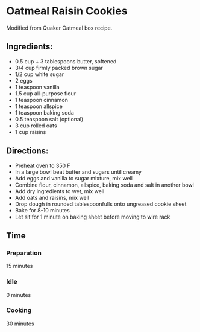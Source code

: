 # Oatmeal Raisin Cookies
Modified from Quaker Oatmeal box recipe.

## Ingredients:
  - 0.5 cup + 3 tablespoons butter, softened
  - 3/4 cup firmly packed brown sugar
  - 1/2 cup white sugar
  - 2 eggs
  - 1 teaspoon vanilla
  - 1.5 cup all-purpose flour
  - 1 teaspoon cinnamon
  - 1 teaspoon allspice
  - 1 teaspoon baking soda
  - 0.5 teaspoon salt (optional)
  - 3 cup rolled oats
  - 1 cup raisins

## Directions:
  - Preheat oven to 350 F
  - In a large bowl beat butter and sugars until creamy
  - Add eggs and vanilla to sugar mixture, mix well
  - Combine flour, cinnamon, allspice, baking soda and salt in another bowl
  - Add dry ingredients to wet, mix well
  - Add oats and raisins, mix well
  - Drop dough in rounded tablespoonfulls onto ungreased cookie sheet
  - Bake for 8-10 minutes
  - Let sit for 1 minute on baking sheet before moving to wire rack
  
## Time
### Preparation
15 minutes
### Idle
0 minutes
### Cooking
30 minutes
